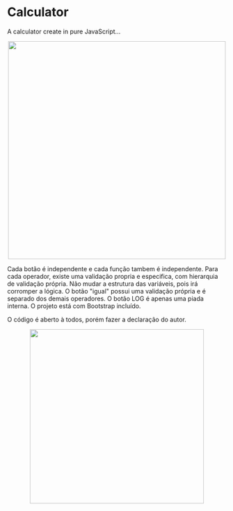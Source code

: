 # Calculator
A calculator create in pure JavaScript...

<div align="center">
<img src="https://user-images.githubusercontent.com/102332801/209348160-c6597244-08c7-4d23-97ed-b3811c64627f.gif" width="500px"> 

</div>

Cada botão é independente e cada função tambem é independente.
Para cada operador, existe uma validação propria e especifica, com hierarquia de validação própria.
Não mudar a estrutura das variáveis, pois irá corromper a lógica.
O botão "igual" possui uma validação própria e é separado dos demais operadores.
O botão LOG é apenas uma piada interna.
O projeto está com Bootstrap incluído.


O código é aberto à todos, porém fazer a declaração do autor.

<div align="center">
<img src="https://user-images.githubusercontent.com/102332801/209377062-394d4639-563d-4056-9d94-71382e5b04c1.PNG" width="400px"> 

</div>
